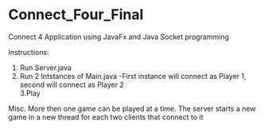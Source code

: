 # Connect_Four_Final
Connect 4 Application using JavaFx and Java Socket programming
 
 
Instructions:
1. Run Server.java
2. Run 2 Intstances of Main.java
  -First instance will connect as Player 1, second will connect as Player 2  
3.Play
 
 
Misc. More then one game can be played at a time. The server starts a new game in a new thread for each two clients that connect to it 

